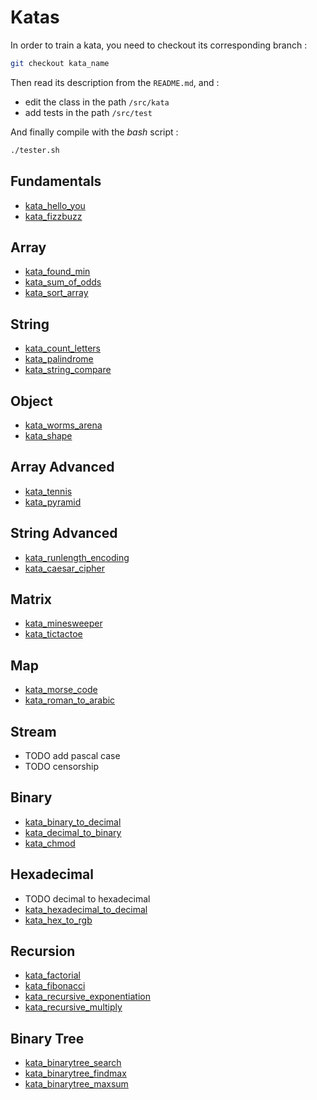 # Katas

In order to train a kata, you need to checkout its corresponding branch :

``` bash
git checkout kata_name
```

Then read its description from the `README.md`, and :

* edit the class in the path `/src/kata`
* add tests in the path `/src/test`

And finally compile with the *bash* script :

``` bash
./tester.sh
```

## Fundamentals

* [kata_hello_you](https://github.com/WildCodeSchool/java-katas/tree/kata_hello_you)
* [kata_fizzbuzz](https://github.com/WildCodeSchool/java-katas/tree/kata_fizzbuzz)

## Array

* [kata_found_min](https://github.com/WildCodeSchool/java-katas/tree/kata_found_min)
* [kata_sum_of_odds](https://github.com/WildCodeSchool/java-katas/tree/kata_sum_of_odds)
* [kata_sort_array](https://github.com/WildCodeSchool/java-katas/tree/kata_sort_array)

## String

* [kata_count_letters](https://github.com/WildCodeSchool/java-katas/tree/kata_count_letters)
* [kata_palindrome](https://github.com/WildCodeSchool/java-katas/tree/kata_palindrome)
* [kata_string_compare](https://github.com/WildCodeSchool/java-katas/tree/kata_string_compare)

## Object

* [kata_worms_arena](https://github.com/WildCodeSchool/java-katas/tree/kata_worms_arena)
* [kata_shape](https://github.com/WildCodeSchool/java-katas/tree/kata_shape)

## Array Advanced

* [kata_tennis](https://github.com/WildCodeSchool/java-katas/tree/kata_tennis)
* [kata_pyramid](https://github.com/WildCodeSchool/java-katas/tree/kata_pyramid)

## String Advanced 

* [kata_runlength_encoding](https://github.com/WildCodeSchool/java-katas/tree/kata_runlength_encoding)
* [kata_caesar_cipher](https://github.com/WildCodeSchool/java-katas/tree/kata_caesar_cipher)

## Matrix

* [kata_minesweeper](https://github.com/WildCodeSchool/java-katas/tree/kata_minesweeper)
* [kata_tictactoe](https://github.com/WildCodeSchool/java-katas/tree/kata_tictactoe)

## Map

* [kata_morse_code](https://github.com/WildCodeSchool/java-katas/tree/kata_morse_code)
* [kata_roman_to_arabic](https://github.com/WildCodeSchool/java-katas/tree/kata_roman_to_arabic)

## Stream

* TODO add pascal case
* TODO censorship

## Binary

* [kata_binary_to_decimal](https://github.com/WildCodeSchool/java-katas/tree/kata_binary_to_decimal)
* [kata_decimal_to_binary](https://github.com/WildCodeSchool/java-katas/tree/kata_decimal_to_binary)
* [kata_chmod](https://github.com/WildCodeSchool/java-katas/tree/kata_chmod)

## Hexadecimal

* TODO decimal to hexadecimal
* [kata_hexadecimal_to_decimal](https://github.com/WildCodeSchool/java-katas/tree/kata_hexadecimal_to_decimal)
* [kata_hex_to_rgb](https://github.com/WildCodeSchool/java-katas/tree/kata_hex_to_rgb)

## Recursion

* [kata_factorial](https://github.com/WildCodeSchool/java-katas/tree/kata_factorial)
* [kata_fibonacci](https://github.com/WildCodeSchool/java-katas/tree/kata_fibonacci)
* [kata_recursive_exponentiation](https://github.com/WildCodeSchool/java-katas/tree/kata_recursive_exponentiation)
* [kata_recursive_multiply](https://github.com/WildCodeSchool/java-katas/tree/kata_recursive_multiply)

## Binary Tree

* [kata_binarytree_search](https://github.com/WildCodeSchool/java-katas/tree/kata_binarytree_search)
* [kata_binarytree_findmax](https://github.com/WildCodeSchool/java-katas/tree/kata_binarytree_findmax)
* [kata_binarytree_maxsum](https://github.com/WildCodeSchool/java-katas/tree/kata_binarytree_maxsum)